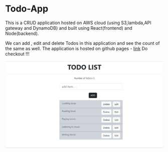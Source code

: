 # Todo-App
This is a CRUD application hosted on AWS cloud (using S3,lambda,API gateway and DynamoDB) and built using React(frontend) and Node(backend).

We can add , edit and delete Todos in this application and see the count of the same as well. 
The application is hosted on github pages - [link](https://chandrimakabiraj.github.io/Todo-App/)
Do checkout !!!

![Alt text](/images/todo-image.jpeg)


